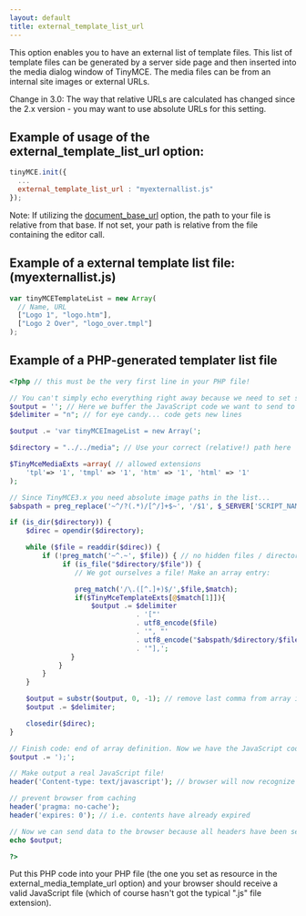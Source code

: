 ```yaml
---
layout: default
title: external_template_list_url
---
```


This option enables you to have an external list of template files. This list of template files can be generated by a server side page and then inserted into the media dialog window of TinyMCE. The media files can be from an internal site images or external URLs.

Change in 3.0: The way that relative URLs are calculated has changed since the 2.x version - you may want to use absolute URLs for this setting.

## Example of usage of the external_template_list_url option:

```js
tinyMCE.init({
  ...
  external_template_list_url : "myexternallist.js"
});
```

Note: If utilizing the [document_base_url](https://www.tiny.cloud/docs-3x/reference/configuration/Configuration3x@document_base_url/) option, the path to your file is relative from that base. If not set, your path is relative from the file containing the editor call.

## Example of a external template list file: (myexternallist.js)

```js
var tinyMCETemplateList = new Array(
  // Name, URL
  ["Logo 1", "logo.htm"],
  ["Logo 2 Over", "logo_over.tmpl"]
);
```

## Example of a PHP-generated templater list file

```php
<?php // this must be the very first line in your PHP file!

// You can't simply echo everything right away because we need to set some headers first!
$output = ''; // Here we buffer the JavaScript code we want to send to the browser.
$delimiter = "n"; // for eye candy... code gets new lines

$output .= 'var tinyMCEImageList = new Array(';

$directory = "../../media"; // Use your correct (relative!) path here

$TinyMceMediaExts =array( // allowed extensions
    'tpl'=> '1', 'tmpl' => '1', 'htm' => '1', 'html' => '1'
);

// Since TinyMCE3.x you need absolute image paths in the list...
$abspath = preg_replace('~^/?(.*)/[^/]+$~', '/$1', $_SERVER['SCRIPT_NAME']);

if (is_dir($directory)) {
    $direc = opendir($directory);

    while ($file = readdir($direc)) {
        if (!preg_match('~^.~', $file)) { // no hidden files / directories here...
             if (is_file("$directory/$file")) {
                // We got ourselves a file! Make an array entry:

                preg_match('/\.([^.]+)$/',$file,$match);
                if($TinyMceTemplateExts[@$match[1]]){
                    $output .= $delimiter
                               . '["'
                               . utf8_encode($file)
                               . '", "'
                               . utf8_encode("$abspath/$directory/$file")
                               . '"],';
               }
            }
        }
    }

    $output = substr($output, 0, -1); // remove last comma from array item list (breaks some browsers)
    $output .= $delimiter;

    closedir($direc);
}

// Finish code: end of array definition. Now we have the JavaScript code ready!
$output .= ');';

// Make output a real JavaScript file!
header('Content-type: text/javascript'); // browser will now recognize the file as a valid JS file

// prevent browser from caching
header('pragma: no-cache');
header('expires: 0'); // i.e. contents have already expired

// Now we can send data to the browser because all headers have been set!
echo $output;

?>
```

Put this PHP code into your PHP file (the one you set as resource in the external_media_template_url option) and your browser should receive a valid JavaScript file (which of course hasn't got the typical ".js" file extension).
